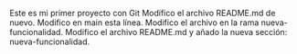 Este es mi primer proyecto con Git
Modifico el archivo README.md de nuevo. Modifico en main esta línea. Modifico el archivo en la rama nueva-funcionalidad.
Modifico el archivo README.md y añado la nueva sección: nueva-funcionalidad.
